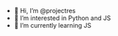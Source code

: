 - 👋 Hi, I’m @projectres
- 👀 I’m interested in Python and JS
- 🌱 I’m currently learning JS

<!---
projectres/projectres is a ✨ special ✨ repository because its `README.md` (this file) appears on your GitHub profile.
You can click the Preview link to take a look at your changes.
--->

